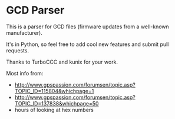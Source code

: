 GCD Parser
==========

This is a parser for GCD files (firmware updates from a well-known manufacturer).

It's in Python, so feel free to add cool new features and submit pull requests.

Thanks to TurboCCC and kunix for your work.

Most info from:

* http://www.gpspassion.com/forumsen/topic.asp?TOPIC_ID=115804&whichpage=1
* http://www.gpspassion.com/forumsen/topic.asp?TOPIC_ID=137838&whichpage=50
* hours of looking at hex numbers
